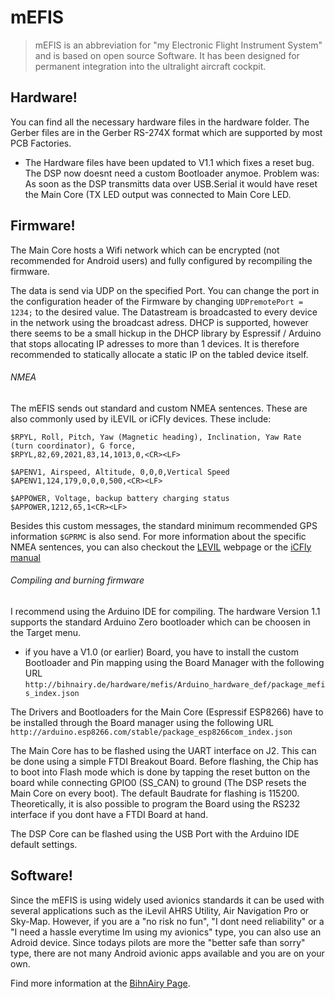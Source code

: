 # mEFIS

>mEFIS is an abbreviation for "my Electronic Flight Instrument System" and is based on open source Software. It has been designed for permanent integration into the ultralight aircraft cockpit.

## Hardware!

  You can find all the necessary hardware files in the hardware folder. The Gerber files are in the Gerber RS-274X format which are supported by most PCB Factories.
  - The Hardware files have been updated to V1.1 which fixes a reset bug. The DSP now doesnt need a custom Bootloader anymoe. Problem was: As soon as the DSP transmitts data over USB.Serial it would have reset the Main Core (TX LED output was connected to Main Core LED.

## Firmware!

The Main Core hosts a Wifi network which can be encrypted (not recommended for Android users) and fully configured by recompiling the firmware.

The data is send via UDP on the specified Port. You can change the port in the configuration header of the Firmware by changing `UDPremotePort = 1234;` to the desired value.
The Datastream is broadcasted to every device in the network using the broadcast adress. 
DHCP is supported, however there seems to be a small hickup in the DHCP library by Espressif / Arduino that stops allocating IP adresses to more than 1 devices. It is therefore recommended to statically allocate a static IP on the tabled device itself.
###### NMEA

The mEFIS sends out standard and custom NMEA sentences. These are also commonly used by iLEVIL or iCFly devices. These include:
```
$RPYL, Roll, Pitch, Yaw (Magnetic heading), Inclination, Yaw Rate (turn coordinator), G force,
$RPYL,82,69,2021,83,14,1013,0,<CR><LF>
```
```
$APENV1, Airspeed, Altitude, 0,0,0,Vertical Speed
$APENV1,124,179,0,0,0,500,<CR><LF>
```
```
$APPOWER, Voltage, backup battery charging status
$APPOWER,1212,65,1<CR><LF>
```

Besides this custom messages, the standard minimum recommended GPS information `$GPRMC` is also send. For more information about the specific NMEA sentences, you can also checkout the [LEVIL](http://aviation.levil.com) webpage or the [iCFly manual](https://www.siebert.aero/media/products/Handbuch_ICflyAHRSII.pdf)

###### Compiling and burning firmware

I recommend using the Arduino IDE for compiling. The hardware Version 1.1 supports the standard Arduino Zero bootloader which can be choosen in the Target menu.

- if you have a V1.0 (or earlier) Board, you have to install the custom Bootloader and Pin mapping using the Board Manager with the following URL
```http://bihnairy.de/hardware/mefis/Arduino_hardware_def/package_mefis_index.json```


The Drivers and Bootloaders for the Main Core (Espressif ESP8266) have to be installed through the Board manager using the following URL
```http://arduino.esp8266.com/stable/package_esp8266com_index.json```

The Main Core has to be flashed using the UART interface on J2. This can be done using a simple FTDI Breakout Board. Before flashing, the Chip has to boot into Flash mode which is done by tapping the reset button on the board while connecting GPIO0 (SS_CAN) to ground (The DSP resets the Main Core on every boot). The default Baudrate for flashing is 115200. Theoretically, it is also possible to program the Board using the RS232 interface if you dont have a FTDI Board at hand.

The DSP Core can be flashed using the USB Port with the Arduino IDE default settings.

## Software!

Since the mEFIS is using widely used avionics standards it can be used with several applications such as the iLevil AHRS Utility, Air Navigation Pro or Sky-Map. However, if you are a "no risk no fun", "I dont need reliability" or a "I need a hassle everytime Im using my avionics" type, you can also use an Adroid device. Since todays pilots are more the "better safe than sorry" type, there are not many Android avionic apps available and you are on your own.

Find more information at the [BihnAiry Page](http://bihnairy.de/).
